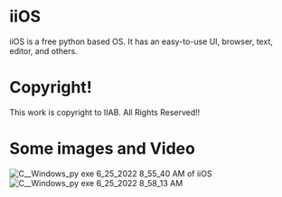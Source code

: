 # iiOS

iiOS is a free python based OS. It has an easy-to-use UI, browser, text, editor, and others.

# Copyright!

This work is copyright to IIAB. All Rights Reserved!!
# Some images and Video



![C__Windows_py exe 6_25_2022 8_55_40 AM](https://user-images.githubusercontent.com/101438328/180831748-04409e63-7852-41e6-96d8-1f6699ea95fb.png)
of iiOS![C__Windows_py exe 6_25_2022 8_58_13 AM](https://user-images.githubusercontent.com/101438328/180831758-f0f23484-cd73-49d8-94c6-ac752cd034e0.png)
